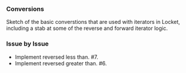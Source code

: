 ### Conversions

Sketch of the basic converstions that are used with iterators in Locket,
including a stab at some of the reverse and forward iterator logic.

### Issue by Issue

 * Implement reversed less than. #7.
 * Implement reversed greater than. #6.
